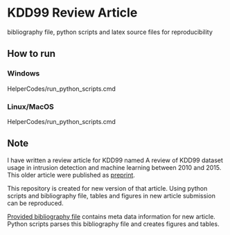 # KDD99 Review Article

bibliography file, python scripts and latex source files for reproducibility




## How to run
   

### Windows

   HelperCodes/run_python_scripts.cmd

### Linux/MacOS

   HelperCodes/run_python_scripts.cmd

## Note 

I have written a review article for KDD99 named A review of KDD99 dataset usage in intrusion detection and machine learning between 2010 and 2015.
This older article were published as [preprint](https://peerj.com/preprints/1954/).


This repository is created for new version of that article.
Using python scripts and bibliography file, tables and figures in new article submission can be reproduced.

[Provided bibliography file](https://github.com/ati-ozgur/KDD99ReviewArticle/blob/master/HelperCodes/KDD99ReviewArticles.bib) contains meta data information for new article.
Python scripts parses this bibliography file and creates figures and tables.



